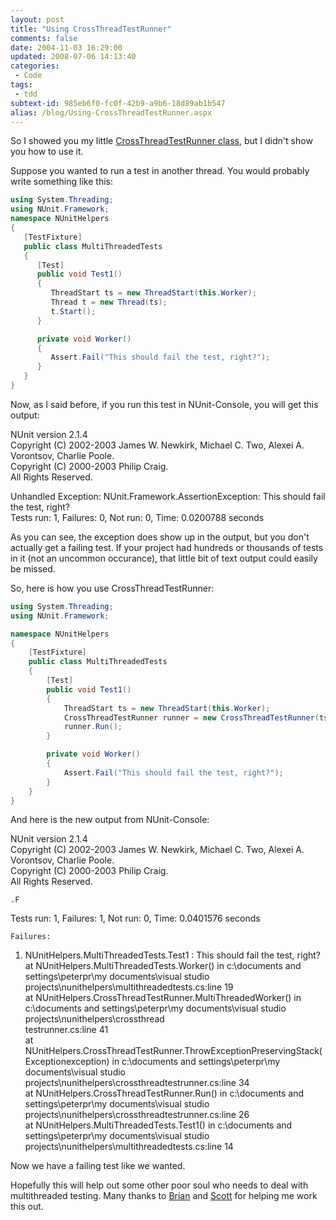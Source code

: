 ```yaml
---
layout: post
title: "Using CrossThreadTestRunner"
comments: false
date: 2004-11-03 16:29:00
updated: 2008-07-06 14:13:40
categories:
 - Code
tags:
 - tdd
subtext-id: 985eb6f0-fc0f-42b9-a9b6-18d89ab1b547
alias: /blog/Using-CrossThreadTestRunner.aspx
---
```



So I showed you my little [CrossThreadTestRunner class](/archive/2004/11/03/2051.aspx), but I didn't show you how to use it. 

Suppose you wanted to run a test in another thread. You would probably write something like this: 

``` csharp
using System.Threading;
using NUnit.Framework;
namespace NUnitHelpers
{
   [TestFixture]
   public class MultiThreadedTests
   {
      [Test]
      public void Test1()
      {
         ThreadStart ts = new ThreadStart(this.Worker);
         Thread t = new Thread(ts);
         t.Start();
      }

      private void Worker()
      {
         Assert.Fail("This should fail the test, right?");
      }
   }
}
```
   
Now, as I said before, if you run this test in NUnit-Console, you will get this output: 

   NUnit version 2.1.4  
   Copyright (C) 2002-2003 James W. Newkirk, Michael C. Two, Alexei A. Vorontsov, Charlie Poole.  
   Copyright (C) 2000-2003 Philip Craig.  
   All Rights Reserved. 

   Unhandled Exception: NUnit.Framework.AssertionException: This should fail the test, right?  
   Tests run: 1, Failures: 0, Not run: 0, Time: 0.0200788 seconds 

As you can see, the exception does show up in the output, but you don't actually get a failing test. If your project had hundreds or thousands of tests in it (not an uncommon occurance), that little bit of text output could easily be missed. 

So, here is how you use CrossThreadTestRunner: 

``` csharp
using System.Threading;
using NUnit.Framework;

namespace NUnitHelpers
{
	[TestFixture]
	public class MultiThreadedTests
	{
		[Test]
		public void Test1()
		{
			ThreadStart ts = new ThreadStart(this.Worker);
			CrossThreadTestRunner runner = new CrossThreadTestRunner(ts);
			runner.Run();
		}

		private void Worker()
		{
			Assert.Fail("This should fail the test, right?");
		}
	}
}
```
   
And here is the new output from NUnit-Console: 

   NUnit version 2.1.4  
   Copyright (C) 2002-2003 James W. Newkirk, Michael C. Two, Alexei A. Vorontsov, Charlie Poole.  
   Copyright (C) 2000-2003 Philip Craig.  
   All Rights Reserved. 
    
    .F  
   Tests run: 1, Failures: 1, Not run: 0, Time: 0.0401576 seconds 
    
    Failures:  
   1) NUnitHelpers.MultiThreadedTests.Test1 : This should fail the test, right?  
    at NUnitHelpers.MultiThreadedTests.Worker() in c:\documents and settings\peterpr\my documents\visual studio projects\nunithelpers\multithreadedtests.cs:line 19  
    at NUnitHelpers.CrossThreadTestRunner.MultiThreadedWorker() in c:\documents and settings\peterpr\my documents\visual studio projects\nunithelpers\crossthread  
   testrunner.cs:line 41  
    at NUnitHelpers.CrossThreadTestRunner.ThrowExceptionPreservingStack(Exceptionexception) in c:\documents and settings\peterpr\my documents\visual studio projects\nunithelpers\crossthreadtestrunner.cs:line 34  
    at NUnitHelpers.CrossThreadTestRunner.Run() in c:\documents and settings\peterpr\my documents\visual studio projects\nunithelpers\crossthreadtestrunner.cs:line 26  
    at NUnitHelpers.MultiThreadedTests.Test1() in c:\documents and settings\peterpr\my documents\visual studio projects\nunithelpers\multithreadedtests.cs:line 14 
   
Now we have a failing test like we wanted. 

Hopefully this will help out some other poor soul who needs to deal with multithreaded testing. Many thanks to [Brian](http://dotnetjunkies.com/weblog/oneagilecoder) and [Scott](http://weblogs.asp.net/scottdensmore) for helping me work this out. 
